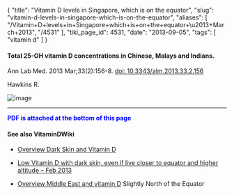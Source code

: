 {
    "title": "Vitamin D levels in Singapore, which is on the equator",
    "slug": "vitamin-d-levels-in-singapore-which-is-on-the-equator",
    "aliases": [
        "/Vitamin+D+levels+in+Singapore+which+is+on+the+equator+\u2013+March+2013",
        "/4531"
    ],
    "tiki_page_id": 4531,
    "date": "2013-09-05",
    "tags": [
        "vitamin d"
    ]
}


#### Total 25-OH vitamin D concentrations in Chinese, Malays and Indians.

Ann Lab Med. 2013 Mar;33(2):156-8. [doi: 10.3343/alm.2013.33.2.156](https://doi.org/10.3343/alm.2013.33.2.156)

Hawkins R.

<img src="https://d378j1rmrlek7x.cloudfront.net/attachments/jpeg/singapore.jpg" alt="image">

---

 **<span style="color:#00F;">PDF is attached at the bottom of this page</span>** 

#### See also VitaminDWiki

* [Overview Dark Skin and Vitamin D](/tags/overview-dark-skin-and-vitamin-d.html)

* [Low Vitamin D with dark skin, even if live closer to equator and higher altitude – Feb 2013](/posts/low-vitamin-d-with-dark-skin-even-if-live-closer-to-equator-and-higher-altitude)

* [Overview Middle East and vitamin D](/tags/overview-middle-east-and-vitamin-d.html) Slightly North of the Equator